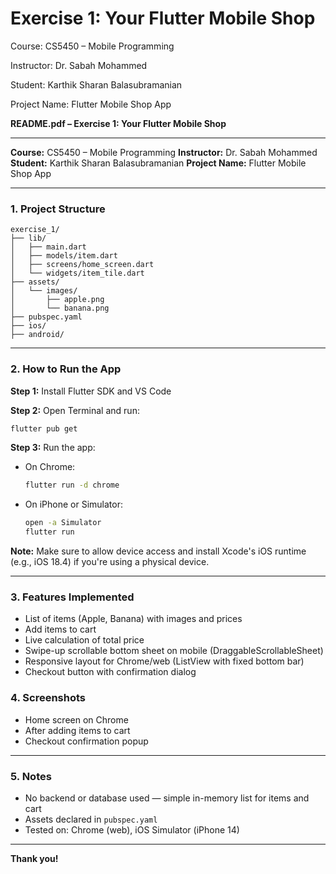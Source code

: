 # Exercise 1: Your Flutter Mobile Shop

Course: CS5450 – Mobile Programming

Instructor: Dr. Sabah Mohammed

Student: Karthik Sharan Balasubramanian

Project Name: Flutter Mobile Shop App

**README.pdf – Exercise 1: Your Flutter Mobile Shop**

---

**Course:** CS5450 – Mobile Programming
**Instructor:** Dr. Sabah Mohammed
**Student:** Karthik Sharan Balasubramanian
**Project Name:** Flutter Mobile Shop App

---

### 1. Project Structure

```
exercise_1/
├── lib/
│   ├── main.dart
│   ├── models/item.dart
│   ├── screens/home_screen.dart
│   └── widgets/item_tile.dart
├── assets/
│   └── images/
│       ├── apple.png
│       └── banana.png
├── pubspec.yaml
├── ios/
├── android/
```

---

### 2. How to Run the App

**Step 1:** Install Flutter SDK and VS Code

**Step 2:** Open Terminal and run:

```bash
flutter pub get
```

**Step 3:** Run the app:

* On Chrome:

  ```bash
  flutter run -d chrome
  ```
* On iPhone or Simulator:

  ```bash
  open -a Simulator
  flutter run
  ```

**Note:** Make sure to allow device access and install Xcode's iOS runtime (e.g., iOS 18.4) if you're using a physical device.

---

### 3. Features Implemented

* List of items (Apple, Banana) with images and prices
* Add items to cart
* Live calculation of total price
* Swipe-up scrollable bottom sheet on mobile (DraggableScrollableSheet)
* Responsive layout for Chrome/web (ListView with fixed bottom bar)
* Checkout button with confirmation dialog


### 4. Screenshots



* Home screen on Chrome
* After adding items to cart
* Checkout confirmation popup

---

### 5. Notes

* No backend or database used — simple in-memory list for items and cart
* Assets declared in `pubspec.yaml`
* Tested on: Chrome (web), iOS Simulator (iPhone 14)

---

**Thank you!**

